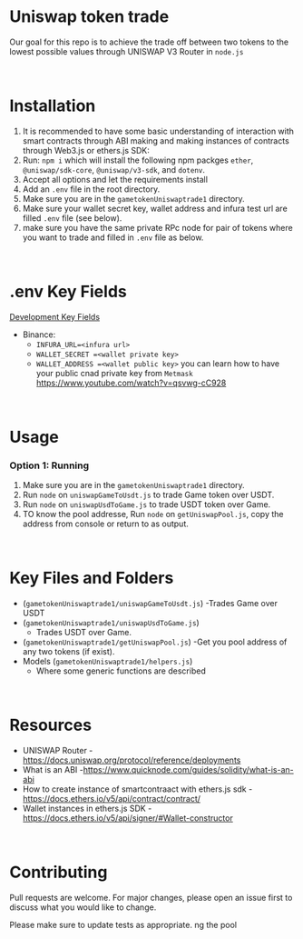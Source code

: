 # Uniswap token trade 

Our goal for this repo is to achieve the trade off between two tokens to the lowest possible values through UNISWAP V3 Router in `node.js` 


<br>



# Installation

1. It is recommended to have some basic understanding of interaction with smart contracts through ABI making and making instances of contracts through Web3.js or ethers.js SDK:
2. Run: `npm i` which will install the following npm packges  `ether`,  `@uniswap/sdk-core`,  `@uniswap/v3-sdk`, and `dotenv`.
3. Accept all options and let the requirements install
4. Add an `.env` file in the root directory.
5. Make sure you are in the `gametokenUniswaptrade1` directory.
6. Make sure your wallet secret key, wallet address and infura test url are filled  `.env` file (see below).
7. make sure you have the same  private RPc node for pair of tokens where you want to trade and filled in `.env` file as below.

<br>

# .env Key Fields

<ins>Development Key Fields</ins>
- Binance:
  - `INFURA_URL=<infura url>`
   - `WALLET_SECRET =<wallet private key>`
   - `WALLET_ADDRESS =<wallet public key>`
  you can learn how to have your public cnad private key from `Metmask` https://www.youtube.com/watch?v=qsvwg-cC928
  

<br>

# Usage

### Option 1: Running 

1. Make sure you are in the `gametokenUniswaptrade1` directory.
2. Run `node` on `uniswapGameToUsdt.js` to trade Game token over USDT.
3. Run `node` on `uniswapUsdToGame.js` to trade USDT token over Game.
3. TO know the pool addresse, Run `node` on `getUniswapPool.js`, copy the address from console or return to as output.

<br>

# Key Files and Folders
-  (`gametokenUniswaptrade1/uniswapGameToUsdt.js`)
   -Trades Game over USDT
- (`gametokenUniswaptrade1/uniswapUsdToGame.js`)
   - Trades USDT over Game.
- (`gametokenUniswaptrade1/getUniswapPool.js`)
   -Get you pool address of any two tokens (if exist).
- Models (`gametokenUniswaptrade1/helpers.js`)
   - Where some generic functions are described

<br>

# Resources
- UNISWAP Router -https://docs.uniswap.org/protocol/reference/deployments
- What is an ABI -https://www.quicknode.com/guides/solidity/what-is-an-abi
- How to create instance of smartcontraact with ethers.js sdk -https://docs.ethers.io/v5/api/contract/contract/
- Wallet instances in ethers.js SDK - https://docs.ethers.io/v5/api/signer/#Wallet-constructor

<br>

# Contributing
Pull requests are welcome. For major changes, please open an issue first to discuss what you would like to change.

Please make sure to update tests as appropriate.
ng the pool
